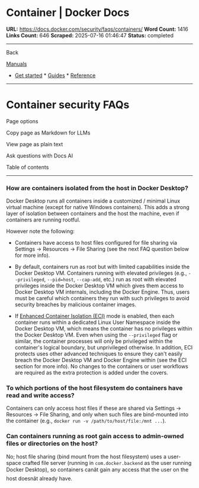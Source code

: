 # Container | Docker Docs

**URL:** https://docs.docker.com/security/faqs/containers/
**Word Count:** 1416
**Links Count:** 646
**Scraped:** 2025-07-16 01:46:47
**Status:** completed

---

Back

[Manuals](https://docs.docker.com/manuals/)

  * [Get started](https://docs.docker.com/get-started/)   * [Guides](https://docs.docker.com/guides/)   * [Reference](https://docs.docker.com/reference/)

* * *

# Container security FAQs

Page options

Copy page as Markdown for LLMs

View page as plain text

Ask questions with Docs AI

Table of contents

* * *

### How are containers isolated from the host in Docker Desktop?

Docker Desktop runs all containers inside a customized / minimal Linux virtual machine \(except for native Windows containers\). This adds a strong layer of isolation between containers and the host the machine, even if containers are running rootful.

However note the following:

  * Containers have access to host files configured for file sharing via Settings -> Resources -> File Sharing \(see the next FAQ question below for more info\).

  * By default, containers run as root but with limited capabilities inside the Docker Desktop VM. Containers running with elevated privileges \(e.g., `--privileged`, `--pid=host`, `--cap-add`, etc.\) run as root with elevated privileges inside the Docker Desktop VM which gives them access to Docker Desktop VM internals, including the Docker Engine. Thus, users must be careful which containers they run with such privileges to avoid security breaches by malicious container images.

  * If [Enhanced Container Isolation \(ECI\)](https://docs.docker.com/enterprise/security/hardened-desktop/enhanced-container-isolation/) mode is enabled, then each container runs within a dedicated Linux User Namespace inside the Docker Desktop VM, which means the container has no privileges within the Docker Desktop VM. Even when using the `--privileged` flag or similar, the container processes will only be privileged within the container's logical boundary, but unprivileged otherwise. In addition, ECI protects uses other advanced techniques to ensure they can't easily breach the Docker Desktop VM and Docker Engine within \(see the ECI section for more info\). No changes to the containers or user workflows are required as the extra protection is added under the covers.

### To which portions of the host filesystem do containers have read and write access?

Containers can only access host files if these are shared via Settings -> Resources -> File Sharing, and only when such files are bind-mounted into the container \(e.g., `docker run -v /path/to/host/file:/mnt ...`\).

### Can containers running as root gain access to admin-owned files or directories on the host?

No; host file sharing \(bind mount from the host filesystem\) uses a user-space crafted file server \(running in `com.docker.backend` as the user running Docker Desktop\), so containers canât gain any access that the user on the host doesnât already have.